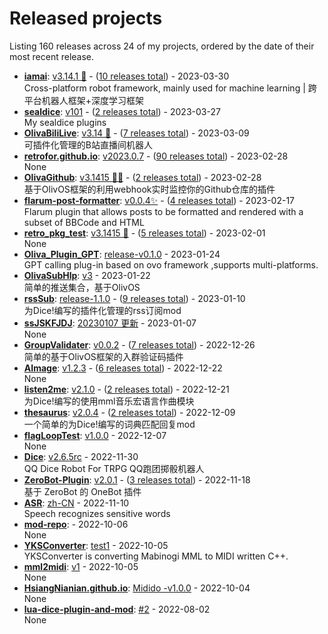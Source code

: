 # Released projects

Listing <!-- releases_count starts -->160<!-- releases_count ends --> releases across <!-- project_count starts -->24<!-- project_count ends --> of my projects, ordered by the date of their most recent release.

<!-- recent_releases starts -->
* **[iamai](https://github.com/retrofor/iamai)**: [v3.14.1 🌈](https://github.com/retrofor/iamai/releases/tag/v3.14.1) - ([10 releases total](https://github.com/retrofor/iamai/releases))  - 2023-03-30
<br />Cross-platform robot framework, mainly used for machine learning | 跨平台机器人框架+深度学习框架
* **[sealdice](https://github.com/HsiangNianian/sealdice)**: [v101](https://github.com/HsiangNianian/sealdice/releases/tag/101) - ([2 releases total](https://github.com/HsiangNianian/sealdice/releases))  - 2023-03-27
<br />My sealdice plugins
* **[OlivaBiliLive](https://github.com/HsiangNianian/OlivaBiliLive)**: [v3.14 🌈](https://github.com/HsiangNianian/OlivaBiliLive/releases/tag/v3.14) - ([7 releases total](https://github.com/HsiangNianian/OlivaBiliLive/releases))  - 2023-03-09
<br />可插件化管理的B站直播间机器人
* **[retrofor.github.io](https://github.com/retrofor/retrofor.github.io)**: [v2023.0.7](https://github.com/retrofor/retrofor.github.io/releases/tag/v2023.0.7) - ([90 releases total](https://github.com/retrofor/retrofor.github.io/releases))  - 2023-02-28
<br />None
* **[OlivaGithub](https://github.com/HsiangNianian/OlivaGithub)**: [v3.1415 🐱‍👤](https://github.com/HsiangNianian/OlivaGithub/releases/tag/v3.1415) - ([2 releases total](https://github.com/HsiangNianian/OlivaGithub/releases))  - 2023-02-28
<br />基于OlivOS框架的利用webhook实时监控你的Github仓库的插件
* **[flarum-post-formatter](https://github.com/HsiangNianian/flarum-post-formatter)**: [v0.0.4✨](https://github.com/HsiangNianian/flarum-post-formatter/releases/tag/v0.0.4) - ([4 releases total](https://github.com/HsiangNianian/flarum-post-formatter/releases))  - 2023-02-17
<br />Flarum plugin that allows posts to be formatted and rendered with a subset of BBCode and HTML
* **[retro_pkg_test](https://github.com/retrofor/retro_pkg_test)**: [v3.1415 🌈](https://github.com/retrofor/retro_pkg_test/releases/tag/v3.1415) - ([5 releases total](https://github.com/retrofor/retro_pkg_test/releases))  - 2023-02-01
<br />None
* **[Oliva_Plugin_GPT](https://github.com/retrofor/Oliva_Plugin_GPT)**: [release-v0.1.0](https://github.com/retrofor/Oliva_Plugin_GPT/releases/tag/v0.1.0)  - 2023-01-24
<br />GPT calling plug-in based on ovo framework ,supports multi-platforms.
* **[OlivaSubHlp](https://github.com/HsiangNianian/OlivaSubHlp)**: [v3](https://github.com/HsiangNianian/OlivaSubHlp/releases/tag/3)  - 2023-01-22
<br />简单的推送集合，基于OlivOS
* **[rssSub](https://github.com/HsiangNianian/rssSub)**: [release-1.1.0](https://github.com/HsiangNianian/rssSub/releases/tag/release-1.1.0) - ([9 releases total](https://github.com/HsiangNianian/rssSub/releases))  - 2023-01-10
<br />为Dice!编写的插件化管理的rss订阅mod
* **[ssJSKFJDJ](https://github.com/HsiangNianian/ssJSKFJDJ)**: [20230107 更新](https://github.com/HsiangNianian/ssJSKFJDJ/releases/tag/20230107)  - 2023-01-07
<br />None
* **[GroupValidater](https://github.com/HsiangNianian/GroupValidater)**: [v0.0.2](https://github.com/HsiangNianian/GroupValidater/releases/tag/v0.0.2) - ([7 releases total](https://github.com/HsiangNianian/GroupValidater/releases))  - 2022-12-26
<br />简单的基于OlivOS框架的入群验证码插件
* **[AImage](https://github.com/HsiangNianian/AImage)**: [v1.2.3](https://github.com/HsiangNianian/AImage/releases/tag/v1.2.3) - ([6 releases total](https://github.com/HsiangNianian/AImage/releases))  - 2022-12-22
<br />None
* **[listen2me](https://github.com/HsiangNianian/listen2me)**: [v2.1.0](https://github.com/HsiangNianian/listen2me/releases/tag/v2.1.0) - ([2 releases total](https://github.com/HsiangNianian/listen2me/releases))  - 2022-12-21
<br />为Dice!编写的使用mml音乐宏语言作曲模块
* **[thesaurus](https://github.com/HsiangNianian/thesaurus)**: [v2.0.4](https://github.com/HsiangNianian/thesaurus/releases/tag/v2.0.4) - ([2 releases total](https://github.com/HsiangNianian/thesaurus/releases))  - 2022-12-09
<br />一个简单的为Dice!编写的词典匹配回复mod
* **[flagLoopTest](https://github.com/HsiangNianian/flagLoopTest)**: [v1.0.0](https://github.com/HsiangNianian/flagLoopTest/releases/tag/v1.0.0)  - 2022-12-07
<br />None
* **[Dice](https://github.com/HsiangNianian/Dice)**: [v2.6.5rc](https://github.com/HsiangNianian/Dice/releases/tag/v2.6.5rc)  - 2022-11-30
<br />QQ Dice Robot For TRPG QQ跑团掷骰机器人
* **[ZeroBot-Plugin](https://github.com/HsiangNianian/ZeroBot-Plugin)**: [v2.0.1](https://github.com/HsiangNianian/ZeroBot-Plugin/releases/tag/v2.0.1) - ([3 releases total](https://github.com/HsiangNianian/ZeroBot-Plugin/releases))  - 2022-11-18
<br />基于 ZeroBot 的 OneBot 插件
* **[ASR](https://github.com/HsiangNianian/ASR)**: [zh-CN](https://github.com/HsiangNianian/ASR/releases/tag/zh-CN)  - 2022-11-10
<br />Speech recognizes sensitive words
* **[mod-repo](https://github.com/HsiangNianian/mod-repo)**: [](https://github.com/HsiangNianian/mod-repo/releases/tag/monster-contract)  - 2022-10-06
<br />None
* **[YKSConverter](https://github.com/HsiangNianian/YKSConverter)**: [test1](https://github.com/HsiangNianian/YKSConverter/releases/tag/test1)  - 2022-10-05
<br />YKSConverter is converting Mabinogi MML to MIDI written C++.
* **[mml2midi](https://github.com/HsiangNianian/mml2midi)**: [v1](https://github.com/HsiangNianian/mml2midi/releases/tag/1)  - 2022-10-05
<br />None
* **[HsiangNianian.github.io](https://github.com/HsiangNianian/HsiangNianian.github.io)**: [Midido -v1.0.0](https://github.com/HsiangNianian/HsiangNianian.github.io/releases/tag/Midido-code)  - 2022-10-04
<br />None
* **[lua-dice-plugin-and-mod](https://github.com/HsiangNianian/lua-dice-plugin-and-mod)**: [#2](https://github.com/HsiangNianian/lua-dice-plugin-and-mod/releases/tag/2022)  - 2022-08-02
<br />None
<!-- recent_releases ends -->
